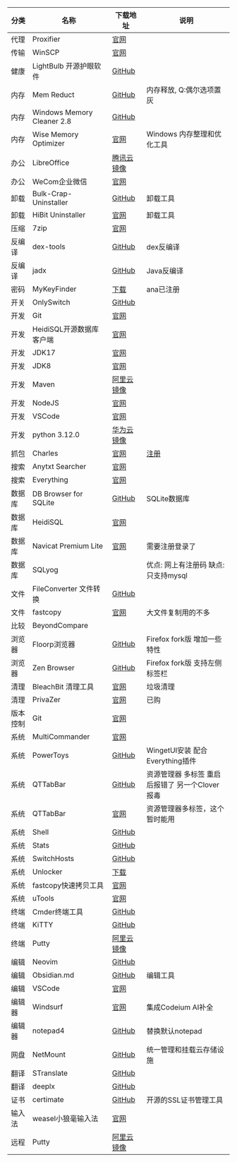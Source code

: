| 分类     | 名称                       | 下载地址                                                                                           | 说明                                                                |
| -------- | -------------------------- | -------------------------------------------------------------------------------------------------- | ------------------------------------------------------------------- |
| 代理     | Proxifier                  | [官网](http://www.proxifier.com/)                                                                  |                                                                     |
| 传输     | WinSCP                     | [官网](https://winscp.net/eng/download.php)                                                        |                                                                     |
| 健康     | LightBulb 开源护眼软件     | [GitHub](https://github.com/Tyrrrz/LightBulb/releases/)                                            |
| 内存     | Mem Reduct                 | [GitHub](https://github.com/henrypp/memreduct)                                                     | 内存释放, Q:偶尔选项置灰                                            |
| 内存     | Windows Memory Cleaner 2.8 | [GitHub](https://github.com/IgorMundstein/WinMemoryCleaner/)                                       |                                                                     |
| 内存     | Wise Memory Optimizer      | [官网](https://www.wisecleaner.com.cn/wise-memory-optimizer.html)                                  | Windows 内存整理和优化工具                                          |
| 办公     | LibreOffice                | [腾讯云镜像](https://mirrors.cloud.tencent.com/libreoffice/libreoffice/stable/)                    |                                                                     |
| 办公     | WeCom企业微信              | [官网](https://work.weixin.qq.com/)                                                                |                                                                     |
| 卸载     | Bulk-Crap-Uninstaller      | [GitHub](https://github.com/Klocman/Bulk-Crap-Uninstaller/releases)                                | 卸载工具                                                            |
| 卸载     | HiBit Uninstaller          | [官网](https://www.hibitsoft.ir/Uninstaller.html)                                                  | 卸载工具                                                            |
| 压缩     | 7zip                       | [官网](https://sparanoid.com/lab/7z/)                                                              |                                                                     |
| 反编译   | dex-tools                  | [GitHub](https://github.com/pxb1988/dex2jar/releases)                                              | dex反编译                                                           |
| 反编译   | jadx                       | [GitHub](https://github.com/skylot/jadx/releases)                                                  | Java反编译                                                          |
| 密码     | MyKeyFinder                | [下载](https://www.computerbild.de/download/MyKeyFinder-Plus-Kostenlose-Vollversion-31122673.html) | ana已注册                                                           |
| 开关     | OnlySwitch                 | [GitHub](https://github.com/jacklandrin/OnlySwitch)                                                |
| 开发     | Git                        | [官网](https://git-scm.com/download)                                                               |                                                                     |
| 开发     | HeidiSQL开源数据库客户端   | [官网](https://www.heidisql.com/)                                                                  |                                                                     |
| 开发     | JDK17                      | [官网](https://www.oracle.com/java/technologies/downloads/#jdk17-windows)                          |                                                                     |
| 开发     | JDK8                       | [官网](https://www.oracle.com/java/technologies/downloads/#java8-windows)                          |                                                                     |
| 开发     | Maven                      | [阿里云镜像](https://mirrors.aliyun.com/apache/maven/maven-3/3.9.5/binaries/)                      |                                                                     |
| 开发     | NodeJS                     | [官网](http://www.nodejs.com.cn/)                                                                  |                                                                     |
| 开发     | VSCode                     | [官网](https://code.visualstudio.com/)                                                             |                                                                     |
| 开发     | python 3.12.0              | [华为云镜像](https://mirrors.huaweicloud.com/python/3.12.0/)                                       |                                                                     |
| 抓包     | Charles                    | [官网](https://www.charlesproxy.com/latest-release/download.do)                                    | [注册](https://inused.github.io/pages/file/tool/CharlesKeygen.html) |
| 搜索     | Anytxt Searcher            | [官网](https://anytxt.net/download/)                                                               |
| 搜索     | Everything                 | [官网](https://www.voidtools.com/zh-cn/)                                                           |                                                                     |
| 数据库   | DB Browser for SQLite      | [GitHub](https://github.com/sqlitebrowser/sqlitebrowser/releases)                                  | SQLite数据库                                                        |
| 数据库   | HeidiSQL                   | [官网](https://www.heidisql.com/download.php)                                                      |
| 数据库   | Navicat Premium Lite       | [官网](https://www.navicat.com.cn/download/navicat-premium-lite)                                   | 需要注册登录了                                                      |
| 数据库   | SQLyog                     |                                                                                                    | 优点: 网上有注册码 缺点: 只支持mysql                                |
| 文件     | FileConverter 文件转换     | [GitHub](https://github.com/Tichau/FileConverter/releases)                                         |
| 文件     | fastcopy                   | [官网](https://fastcopy.jp/)                                                                       | 大文件复制用的不多                                                  |
| 比较     | BeyondCompare              |                                                                                                    |
| 浏览器   | Floorp浏览器               | [GitHub](https://github.com/Floorp-Projects/Floorp/releases)                                       | Firefox fork版 增加一些特性                                         |
| 浏览器   | Zen Browser                | [GitHub](https://github.com/zen-browser/desktop)                                                   | Firefox fork版 支持左侧标签栏                                       |
| 清理     | BleachBit 清理工具         | [官网](https://www.bleachbit.org/)                                                                 | 垃圾清理                                                            |
| 清理     | PrivaZer                   | [官网](https://www.PrivaZer.com/download-pro.php)                                                  | 已购                                                                |
| 版本控制 | Git                        | [官网](https://git-scm.com/download)                                                               |
| 系统     | MultiCommander             | [官网](http://multicommander.com/downloads)                                                        |                                                                     |
| 系统     | PowerToys                  | [GitHub](https://github.com/microsoft/PowerToys/releases)                                          | WingetUI安装 配合Everything插件                                     |
| 系统     | QTTabBar                   | [GitHub](https://github.com/indiff/qttabbar/releases)                                              | 资源管理器 多标签 重启后报错了 另一个Clover报毒                     |
| 系统     | QTTabBar                   | [官网](http://qttabbar.wikidot.com/)                                                               | 资源管理器多标签，这个暂时能用                                      |
| 系统     | Shell                      | [GitHub](https://github.com/moudey/Shell)                                                          |
| 系统     | Stats                      | [GitHub](https://github.com/exelban/stats)                                                         |
| 系统     | SwitchHosts                | [GitHub](https://github.com/oldj/SwitchHosts/releases)                                             |                                                                     |
| 系统     | Unlocker                   | [下载](https://www.52pojie.cn/thread-1317159-1-1.html)                                             |
| 系统     | fastcopy快速拷贝工具       | [官网](https://fastcopy.jp/)                                                                       |                                                                     |
| 系统     | uTools                     | [官网](https://www.u.tools/)                                                                       |
| 终端     | Cmder终端工具              | [GitHub](https://github.com/cmderdev/cmder/releases)                                               |                                                                     |
| 终端     | KiTTY                      | [GitHub](https://github.com/cyd01/KiTTY/releases)                                                  |
| 终端     | Putty                      | [阿里云镜像](https://mirrors.aliyun.com/putty/latest.html)                                         |
| 编辑     | Neovim                     | [GitHub](https://github.com/neovim/neovim/releases)                                                |
| 编辑     | Obsidian.md                | [GitHub](https://github.com/obsidianmd/obsidian-releases/releases/)                                | 编辑工具                                                            |
| 编辑     | VSCode                     | [官网](https://code.visualstudio.com/)                                                             |
| 编辑器   | Windsurf                   | [官网](https://codeium.com/windsurf)                                                               | 集成Codeium AI补全                                                  |
| 编辑器   | notepad4                   | [GitHub](https://github.com/zufuliu/notepad4)                                                      | 替换默认notepad                                                     |
| 网盘     | NetMount                   | [GitHub](https://github.com/VirtualHotBar/NetMount)                                                | 统一管理和挂载云存储设施                                            |
| 翻译     | STranslate                 | [GitHub](https://github.com/ZGGSONG/STranslate/releases)                                           |
| 翻译     | deeplx                     | [GitHub](https://github.com/OwO-Network/DeepLX)                                                    |
| 证书     | certimate                  | [GitHub](https://github.com/usual2970/certimate)                                                   | 开源的SSL证书管理工具                                               |
| 输入法   | weasel小狼毫输入法         | [官网](https://rime.im/)                                                                           |                                                                     |
| 远程     | Putty                      | [阿里云镜像](https://mirrors.aliyun.com/putty/latest.html)                                         |                                                                     |
